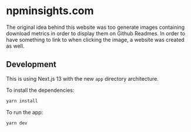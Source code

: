 # npminsights.com

The original idea behind this website was too generate images containing download metrics in order to display them on Github Readmes.
In order to have something to link to when clicking the image, a website was created as well.

## Development

This is using Next.js 13 with the new `app` directory architecture.

To install the dependencies:
```sh
yarn install
```

To run the app:
```sh
yarn dev
```


